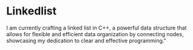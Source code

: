 # Linkedlist
I am currently crafting a linked list in C++, a powerful data structure that allows for flexible and efficient data organization by connecting nodes, showcasing my dedication to clear and effective programming."
